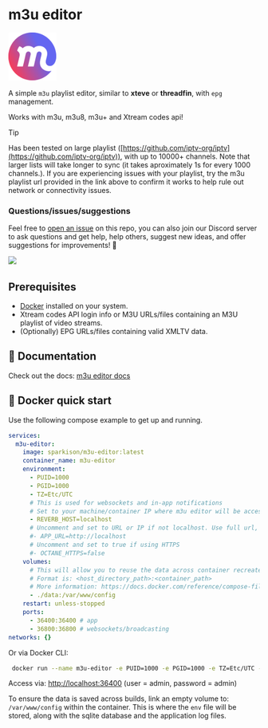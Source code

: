 # m3u editor

![logo](./public/favicon.png)

A simple `m3u` playlist editor, similar to **xteve** or **threadfin**, with `epg` management.

Works with m3u, m3u8, m3u+ and Xtream codes api!

> [!TIP]  
> Has been tested on large playlist ([https://github.com/iptv-org/iptv](https://github.com/iptv-org/iptv)), with up to 10000+ channels. Note that larger lists will take longer to sync (it takes aproximately 1s for every 1000 channels.). If you are experiencing issues with your playlist, try the m3u playlist url provided in the link above to confirm it works to help rule out network or connectivity issues.

### Questions/issues/suggestions

Feel free to [open an issue](https://github.com/sparkison/m3u-editor/issues/new?template=bug_report.md) on this repo, you can also join our Discord server to ask questions and get help, help others, suggest new ideas, and offer suggestions for improvements! 🎉

[![](https://dcbadge.limes.pink/api/server/rS3abJ5dz7)](https://discord.gg/rS3abJ5dz7)

## Prerequisites

- [Docker](https://www.docker.com/) installed on your system.
- Xtream codes API login info or M3U URLs/files containing an M3U playlist of video streams.
- (Optionally) EPG URLs/files containing valid XMLTV data.

## 📖 Documentation

Check out the docs: [m3u editor docs](https://sparkison.github.io/m3u-editor-docs/)

## 🐳 Docker quick start

Use the following compose example to get up and running.

```yaml
services:
  m3u-editor:
    image: sparkison/m3u-editor:latest
    container_name: m3u-editor
    environment:
      - PUID=1000
      - PGID=1000
      - TZ=Etc/UTC
      # This is used for websockets and in-app notifications
      # Set to your machine/container IP where m3u editor will be accessed, if not localhost
      - REVERB_HOST=localhost
      # Uncomment and set to URL or IP if not localhost. Use full url, including http(s)
      #- APP_URL=http://localhost
      # Uncomment and set to true if using HTTPS
      #- OCTANE_HTTPS=false
    volumes:
      # This will allow you to reuse the data across container recreates
      # Format is: <host_directory_path>:<container_path>
      # More information: https://docs.docker.com/reference/compose-file/volumes/
      - ./data:/var/www/config
    restart: unless-stopped
    ports:
      - 36400:36400 # app
      - 36800:36800 # websockets/broadcasting
networks: {}
```

Or via Docker CLI:

```bash
 docker run --name m3u-editor -e PUID=1000 -e PGID=1000 -e TZ=Etc/UTC -e REVERB_HOST=localhost -v ./data:/var/www/config --restart unless-stopped -p 36400:36400 -p 36800:36800 sparkison/m3u-editor:latest 
```

Access via: [http://localhost:36400](http://localhost:36400) (user = admin, password = admin)

To ensure the data is saved across builds, link an empty volume to: `/var/www/config` within the container. This is where the `env` file will be stored, along with the sqlite database and the application log files.
